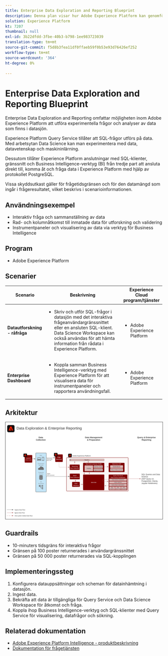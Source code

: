 ```yaml
---
title: Enterprise Data Exploration and Reporting Blueprint
description: Denna plan visar hur Adobe Experience Platform kan genomföra experimentella frågor och analyser av data som finns i sjön.
solution: Experience Platform
kt: 7207
thumbnail: null
exl-id: 3b22dfdd-3fbe-40b3-b798-1ee983723039
translation-type: tm+mt
source-git-commit: f5d8b3fea11df0ffaeb59f0b53e93d76426ef252
workflow-type: tm+mt
source-wordcount: '364'
ht-degree: 0%

---
```


# Enterprise Data Exploration and Reporting Blueprint

Enterprise Data Exploration and Reporting omfattar möjligheten inom Adobe Experience Platform att utföra experimentella frågor och analyser av data som finns i datasjön.

Experience Platform Query Service tillåter att SQL-frågor utförs på data. Med arbetsytan Data Science kan man experimentera med data, datavetenskap och maskininlärning.

Dessutom tillåter Experience Platform anslutningar med SQL-klienter, gränssnitt och Business Intelligence-verktyg (BI) från tredje part att ansluta direkt till, komma åt och fråga data i Experience Platform med hjälp av protokollet PostgreSQL.

Vissa skyddsutkast gäller för frågetidsgränsen och för den datamängd som ingår i frågeresultatet, vilket beskrivs i scenarioinformationen.

## Användningsexempel

* Interaktiv fråga och sammanställning av data
* Rad- och kolumnåtkomst till inmatade data för utforskning och validering
* Instrumentpaneler och visualisering av data via verktyg för Business Intelligence

## Program

* Adobe Experience Platform

## Scenarier

| Scenario | Beskrivning | Experience Cloud program/tjänster |
|---|---|---|
| **Datautforskning - råfråga** | <ul><li>Skriv och utför SQL-frågor i datasjön med det interaktiva frågeanvändargränssnittet eller en ansluten SQL-klient. Data Science Workspace kan också användas för att hämta information från rådata i Experience Platform.</li></ul> | <ul><li>Adobe Experience Platform</li></ul> |
| **Enterprise Dashboard** | <ul><li>Koppla samman Business Intelligence-verktyg med Experience Platform för att visualisera data för instrumentpaneler och rapportera användningsfall.</li></ul> | <ul><li>Adobe Experience Platform</li></ul> |

## Arkitektur

<img src="assets/dataexplore.svg" alt="Referensarkitektur för Enterprise Data Exploration and Reporting Blueprint" style="border:1px solid #4a4a4a" />

## Guardrails

* 10-minuters tidsgräns för interaktiva frågor
* Gränsen på 100 poster returnerades i användargränssnittet
* Gränsen på 50 000 poster returnerades via SQL-kopplingen

## Implementeringssteg

1. Konfigurera datauppsättningar och scheman för datainhämtning i datasjön.
1. Ingest data.
1. Bekräfta att data är tillgängliga för Query Service och Data Science Workspace för åtkomst och fråga.
1. Koppla ihop Business Intelligence-verktyg och SQL-klienter med Query Service för visualisering, datafrågor och sökning.

## Relaterad dokumentation

* [Adobe Experience Platform Intelligence - produktbeskrivning](https://helpx.adobe.com/legal/product-descriptions/adobe-experience-platform-intelligence---product-description.html)
* [Dokumentation för frågetjänsten](https://experienceleague.adobe.com/docs/experience-platform/query/home.html?lang=en)
